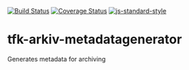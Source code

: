 [![Build Status](https://travis-ci.org/telemark/tfk-arkiv-metadatagenerator.svg?branch=master)](https://travis-ci.org/telemark/tfk-arkiv-metadatagenerator)
[![Coverage Status](https://coveralls.io/repos/telemark/tfk-arkiv-metadatagenerator/badge.svg?branch=master&service=github)](https://coveralls.io/github/telemark/tfk-arkiv-metadatagenerator?branch=master)
[![js-standard-style](https://img.shields.io/badge/code%20style-standard-brightgreen.svg?style=flat)](https://github.com/feross/standard)
# tfk-arkiv-metadatagenerator
Generates metadata for archiving
